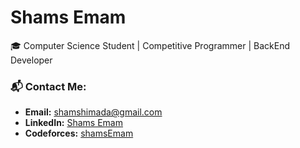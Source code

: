 # Shams Emam

🎓 Computer Science Student |  Competitive Programmer | BackEnd Developer

### 📬 Contact Me:
- **Email:** [shamshimada@gmail.com](mailto:shamshimada@gmail.com)
- **LinkedIn:** [Shams Emam](https://www.linkedin.com/in/Shams%20Emam)
- **Codeforces:** [shamsEmam](https://codeforces.com/profile/shamsEmam)


